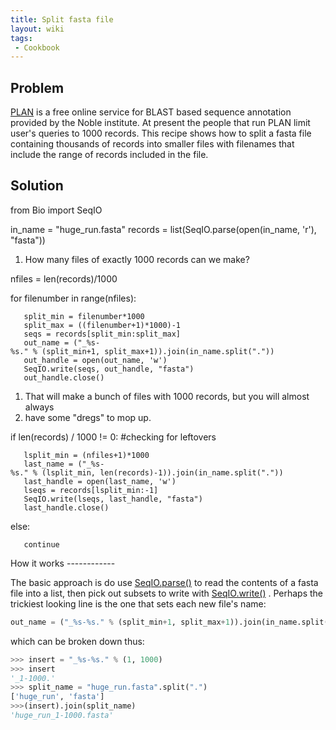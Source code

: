 ```yaml
---
title: Split fasta file
layout: wiki
tags:
 - Cookbook
---
```


Problem
-------

[PLAN](http://bioinfo.noble.org/plan) is a free online service for BLAST
based sequence annotation provided by the Noble institute. At present
the people that run PLAN limit user's queries to 1000 records. This
recipe shows how to split a fasta file containing thousands of records
into smaller files with filenames that include the range of records
included in the file.

Solution
--------

<python id="recipe"> from Bio import SeqIO

in\_name = "huge\_run.fasta" records = list(SeqIO.parse(open(in\_name,
'r'), "fasta"))

1.  How many files of exactly 1000 records can we make?

nfiles = len(records)/1000

for filenumber in range(nfiles):

`   split_min = filenumber*1000 `  
`   split_max = ((filenumber+1)*1000)-1`  
`   seqs = records[split_min:split_max]`  
`   out_name = ("_%s-%s." % (split_min+1, split_max+1)).join(in_name.split("."))`  
`   out_handle = open(out_name, 'w')`  
`   SeqIO.write(seqs, out_handle, "fasta")`  
`   out_handle.close()`

1.  That will make a bunch of files with 1000 records, but you will
    almost always
2.  have some "dregs" to mop up.

if len(records) / 1000 != 0: \#checking for leftovers

`   lsplit_min = (nfiles+1)*1000`  
`   last_name = ("_%s-%s." % (lsplit_min, len(records)-1)).join(in_name.split("."))`  
`   last_handle = open(last_name, 'w')`  
`   lseqs = records[lsplit_min:-1]`  
`   SeqIO.write(lseqs, last_handle, "fasta")`  
`   last_handle.close()`

else:

`   continue`

</source>
How it works
------------

The basic approach is do use [ SeqIO.parse()](SeqIO "wikilink") to read
the contents of a fasta file into a list, then pick out subsets to write
with [ SeqIO.write()](SeqIO "wikilink") . Perhaps the trickiest looking
line is the one that sets each new file's name:

``` python
out_name = ("_%s-%s." % (split_min+1, split_max+1)).join(in_name.split("."))
```

which can be broken down thus:

``` python
>>> insert = "_%s-%s." % (1, 1000)
>>> insert
'_1-1000.'
>>> split_name = "huge_run.fasta".split(".")
['huge_run', 'fasta']
>>>(insert).join(split_name)
'huge_run_1-1000.fasta'
```

